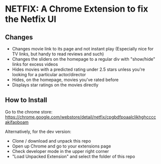 # NETFIX: A Chrome Extension to fix the Netfix UI



## Changes
- Changes movie link to its page and not instant play (Especially nice for TV links, but handy to read reviews and such)
- Changes the sliders on the homepage to a regular div with "show/hide" links for excess videos
- Hides movies with a predicted rating under 2.5 stars unless you're looking for a particular actor/director
- Hides, on the homepage, movies you've rated before
- Displays star ratings on the movies directly

## How to Install
Go to the chrome store:
https://chrome.google.com/webstore/detail/netfix/cpgbdfpoaalclikhghccccakifaoboam

Alternatively, for the dev version:
- Clone / download and unpack this repo
- Open up Chrome and go to your extensions page
- Check developer mode in the upper right corner
- "Load Unpacked Extension" and select the folder of this repo